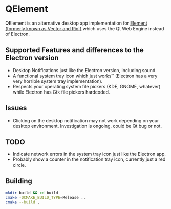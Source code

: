 # QElement

QElement is an alternative desktop app implementation for
[Element (formerly known as Vector and Riot)](https://github.com/vector-im/riot-web)
which uses the Qt Web Engine instead of Electron.

## Supported Features and differences to the Electron version

 - Desktop Notifications just like the Electron version, including sound.
 - A functional system tray icon which just works™ (Electron has a very very horrible system tray implementation).
 - Respects your operating system file pickers (KDE, GNOME, whatever) while Electron has Gtk file pickers hardcoded.

## Issues

 - Clicking on the desktop notification may not work depending on your desktop environment.
   Investigation is ongoing, could be Qt bug or not.

## TODO

 - Indicate network errors in the system tray icon just like the Electron app.
 - Probably show a counter in the notification tray icon, currently just a red circle.

## Building

```sh
mkdir build && cd build
cmake -DCMAKE_BUILD_TYPE=Release ..
cmake --build .
```
